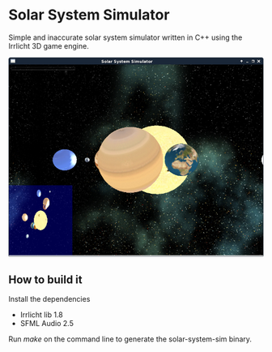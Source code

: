 
Solar System Simulator
======================

Simple and inaccurate solar system simulator written in C++ using the Irrlicht 3D game engine.

![Simulation running](screenshot.png)

How to build it
---------------

Install the dependencies
* Irrlicht lib 1.8
* SFML Audio 2.5

Run *make* on the command line to generate the solar-system-sim binary.


